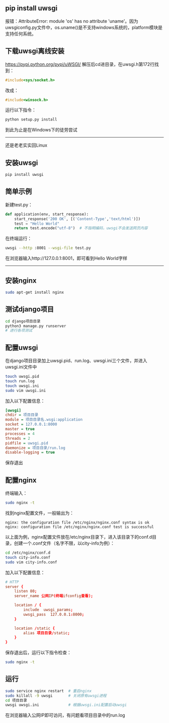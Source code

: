## pip install uwsgi
报错：AttributeError: module 'os' has no attribute 'uname'。因为uwsgiconfig.py文件中，os.uname()是不支持windows系统的，platform模块是支持任何系统。

## 下载uwsgi离线安装
https://pypi.python.org/pypi/uWSGI/
解压后cd进目录，在uwsgi.h第172行找到：
```c
#include<sys/socket.h>
```
改成：
```c
#include<winsock.h>
```

运行以下指令：
```sh
python setup.py install
```

到此为止是在Windows下的徒劳尝试

---

还是老老实实回Linux

## 安装uwsgi
```sh
pip install uwsgi
```

## 简单示例
新建test.py：
```py
def application(env, start_response):
    start_response('200 OK', [('Content-Type','text/html')])
    test = "Hello World"
    return test.encode("utf-8")  # 不指明编码，uwsgi不会发送网页内容
```
在终端运行：
```sh
uwsgi --http :8001 --wsgi-file test.py
```
在浏览器输入http://127.0.0.1:8001，即可看到Hello World字样

---

## 安装nginx
```sh
sudo apt-get install nginx
```

## 测试django项目
```sh
cd django项目目录
python3 manage.py runserver
# 进行各项测试
```

## 配置uwsgi
在django项目目录加上uwsgi.pid、run.log、uwsgi.ini三个文件，并进入uwsgi.ini文件中
```sh
touch uwsgi.pid
touch run.log
touch uwsgi.ini
sudo vim uwsgi.ini
```
加入以下配置信息：
```ini
[uwsgi]
chdir = 项目目录
module = 项目目录名.wsgi:application
socket = 127.0.0.1:8000
master = true
processes = 4
threads = 2
pidfile = uwsgi.pid
daemonize = 项目目录/run.log
disable-logging = true
```
保存退出

## 配置nginx
终端输入：
```sh
sudo nginx -t
```
找到nginx配置文件，一般输出为：
```
nginx: the configuration file /etc/nginx/nginx.conf syntax is ok
nginx: configuration file /etc/nginx/nginx.conf test is successful
```
以上面为例，nginx配置文件放在/etc/nginx目录下，进入该目录下的conf.d目录，创建一个.conf文件（名字不限，以city-info为例）：
```sh
cd /etc/nginx/conf.d
touch city-info.conf
sudo vim city-info.conf
```
加入以下配置信息：
```conf
# HTTP
server {
    listen 80;
    server_name 公网IP(终端ifconfig查看);

    location / {
        include  uwsgi_params;
        uwsgi_pass  127.0.0.1:8000;
    }

    location /static {
        alias 项目目录/static;
    }
}
```
保存退出后，运行以下指令检查：
```sh
sudo nginx -t
```

## 运行
```sh
sudo service nginx restart  # 重启nginx
sudo killall -9 uwsgi       # 关闭原有uwsgi进程
cd 项目目录
uwsgi uwsgi.ini             # 根据uwsgi.ini配置启动uwsgi
```
在浏览器输入公网IP即可访问，有问题看项目目录中的run.log
